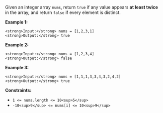 Given an integer array `nums`, return `true` if any value appears **at least twice** in the array, and return `false` if every element is distinct.

**Example 1:**

```
<strong>Input:</strong> nums = [1,2,3,1]
<strong>Output:</strong> true
```

**Example 2:**

```
<strong>Input:</strong> nums = [1,2,3,4]
<strong>Output:</strong> false
```

**Example 3:**

```
<strong>Input:</strong> nums = [1,1,1,3,3,4,3,2,4,2]
<strong>Output:</strong> true
```

**Constraints:**

- `1 <= nums.length <= 10<sup>5</sup>`
- `-10<sup>9</sup> <= nums[i] <= 10<sup>9</sup>`
